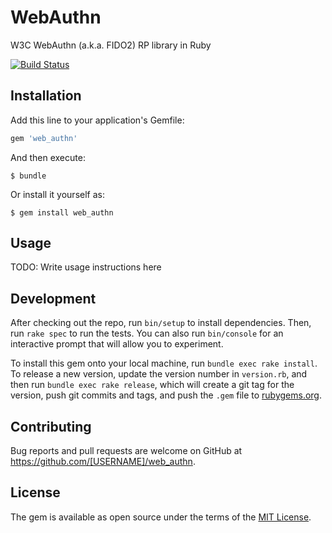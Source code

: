# WebAuthn

W3C WebAuthn (a.k.a. FIDO2) RP library in Ruby

[![Build Status](https://secure.travis-ci.org/nov/web_authn.png)](http://travis-ci.org/nov/web_authn)

## Installation

Add this line to your application's Gemfile:

```ruby
gem 'web_authn'
```

And then execute:

    $ bundle

Or install it yourself as:

    $ gem install web_authn

## Usage

TODO: Write usage instructions here

## Development

After checking out the repo, run `bin/setup` to install dependencies. Then, run `rake spec` to run the tests. You can also run `bin/console` for an interactive prompt that will allow you to experiment.

To install this gem onto your local machine, run `bundle exec rake install`. To release a new version, update the version number in `version.rb`, and then run `bundle exec rake release`, which will create a git tag for the version, push git commits and tags, and push the `.gem` file to [rubygems.org](https://rubygems.org).

## Contributing

Bug reports and pull requests are welcome on GitHub at https://github.com/[USERNAME]/web_authn.

## License

The gem is available as open source under the terms of the [MIT License](https://opensource.org/licenses/MIT).
